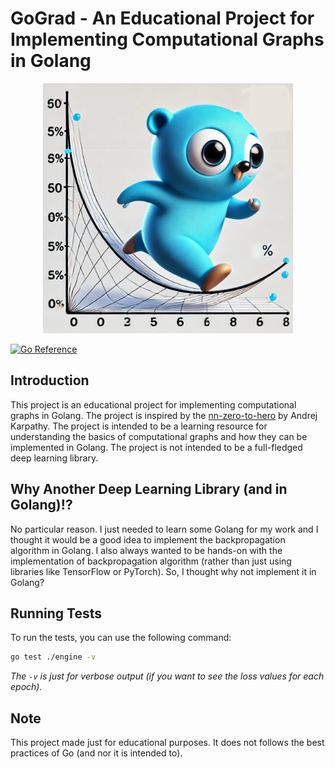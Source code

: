 # GoGrad - An Educational Project for Implementing Computational Graphs in Golang 

<p align="center">
  <img src="./artifacts/gograd.png" width="400" height="400">
</p>

[![Go Reference](https://pkg.go.dev/badge/github.com/daniel4x/GoGrad)](https://pkg.go.dev/github.com/daniel4x/GoGrad)

## Introduction
This project is an educational project for implementing computational graphs in Golang. The project is inspired by the [nn-zero-to-hero](https://github.com/karpathy/nn-zero-to-hero) by Andrej Karpathy. The project is intended to be a learning resource for understanding the basics of computational graphs and how they can be implemented in Golang. The project is not intended to be a full-fledged deep learning library.

## Why Another Deep Learning Library (and in Golang)!?
No particular reason. I just needed to learn some Golang for my work and I thought it would be a good idea to implement the backpropagation algorithm in Golang. I also always wanted to be hands-on with the implementation of backpropagation algorithm (rather than just using libraries like TensorFlow or PyTorch). So, I thought why not implement it in Golang?

## Running Tests
To run the tests, you can use the following command:
```bash
go test ./engine -v
```
*The `-v` is just for verbose output (if you want to see the loss values for each epoch).*

## Note
This project made just for educational purposes. It does not follows the best practices of Go (and nor it is intended to).
